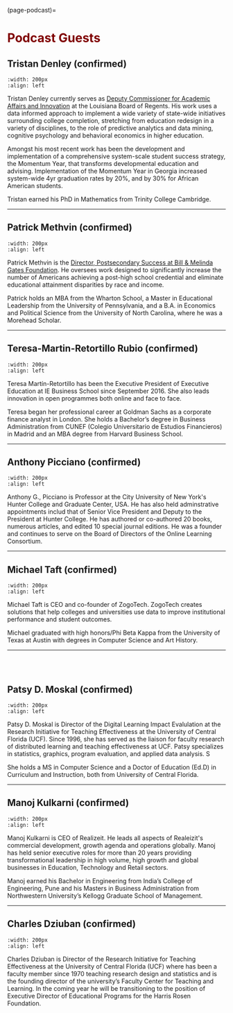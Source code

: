 (page-podcast)=

# <font color = "maroon"> Podcast Guests</font>



## Tristan Denley (confirmed)

```{image} /images/tristandenley.jpg
:width: 200px
:align: left
```

Tristan Denley currently serves as [Deputy Commissioner for Academic Affairs and Innovation](https://completecollege.org/person/tristan-denley/) at the Louisiana Board of Regents. His work uses a data informed approach to implement a wide variety of state-wide initiatives surrounding college completion, stretching from education redesign in a variety of disciplines, to the role of predictive analytics and data mining, cognitive psychology and behavioral economics in higher education. 

Amongst his most recent work has been the development and implementation of a comprehensive system-scale student success strategy, the Momentum Year, that transforms developmental education and advising. Implementation of the Momentum Year in Georgia increased system-wide 4yr graduation rates by 20%, and by 30% for African American students.

Tristan earned his PhD in Mathematics from Trinity College Cambridge. 

---

## Patrick Methvin (confirmed)

```{image} /images/patrickmethvin.jpg
:width: 200px
:align: left
```

Patrick Methvin is the [Director, Postsecondary Success at Bill & Melinda Gates Foundation](https://www.gatesfoundation.org/about/leadership/patrick-methvin). He oversees work designed to significantly increase the number of Americans achieving a post-high school credential and eliminate educational attainment disparities by race and income. 

Patrick holds an MBA from the Wharton School, a Master in Educational Leadership from the University of Pennsylvania, and a B.A. in Economics and Political Science from the University of North Carolina, where he was a Morehead Scholar.

___

## Teresa-Martin-Retortillo Rubio (confirmed)

```{image} /images/martinretortillo.jpg
:width: 200px
:align: left
```

Teresa Martín-Retortillo has been the Executive President of Executive Education at IE Business School since September 2016. She also leads innovation in open programmes both online and face to face.

Teresa began her professional career at Goldman Sachs as a corporate finance analyst in London. She holds a Bachelor’s degree in Business Administration from CUNEF (Colegio Universitario de Estudios Financieros) in Madrid and an MBA degree from Harvard Business School.

---

## Anthony Picciano (confirmed)

```{image} /images/anthonypicciano.jpg
:width: 200px
:align: left
```

Anthony G., Picciano is Professor at the City University of New York's Hunter College and Graduate Center, USA. He has also held adminstrative appointments includ that of Senior Vice President and Deputy to the President at Hunter College. He has authored or co-authored 20 books, numerous articles, and edited 10 special journal editions. He was a founder and continues to serve on the Board of Directors of the Online Learning Consortium.

---

## Michael Taft (confirmed)

```{image} /images/michaeltaft.jpg
:width: 200px
:align: left
```

Michael Taft is CEO and co-founder of ZogoTech. ZogoTech creates solutions that help colleges and universities use data to improve institutional performance and student outcomes. 

Michael graduated with high honors/Phi Beta Kappa from the University of Texas at Austin with degrees in Computer Science and Art History.


---
<br><br>

## Patsy D. Moskal (confirmed)

```{image} /images/patsymoskal.png
:width: 200px
:align: left
```

Patsy D. Moskal is Director of the Digital Learning Impact Evalulation at the Research Initiative for Teaching Effectiveness at the University of Central Florida (UCF). Since 1996, she has served as the liaison for faculty research of distributed learning and teaching effectiveness at UCF. Patsy specializes in statistics, graphics, program evaluation, and applied data analysis. S

She holds a MS in Computer Science and a Doctor of Education (Ed.D) in Curriculum and Instruction, both from University of Central Florida.

---

## Manoj Kulkarni (confirmed)

```{image} /images/manojkulkarni.jpg
:width: 200px
:align: left
```
Manoj Kulkarni is CEO of Realizeit. He leads all aspects of Realeizit's commercial development, growth agenda and operations globally. Manoj has held senior executive roles for more than 20 years providing transformational leadership in high volume, high growth and global businesses in Education, Technology and Retail sectors.

Manoj earned his Bachelor in Engineering from India’s College of Engineering, Pune and his Masters in Business Administration from Northwestern University’s Kellogg Graduate School of Management.

---

## Charles Dziuban (confirmed)

```{image} /images/charlesdziuban.jpg
:width: 200px
:align: left
```

Charles Dziuban is Director of the Research Initiative for Teaching Effectiveness at the University of Central Florida (UCF) where has been a faculty member since 1970 teaching research design and statistics and is the founding director of the university’s Faculty Center for Teaching and Learning. In the coming year he will be transitioning to the position of Executive Director of Educational Programs for the Harris Rosen Foundation.

